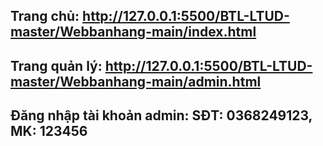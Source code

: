 ## Trang chủ: http://127.0.0.1:5500/BTL-LTUD-master/Webbanhang-main/index.html
## Trang quản lý: http://127.0.0.1:5500/BTL-LTUD-master/Webbanhang-main/admin.html
## Đăng nhập tài khoản admin: SĐT: 0368249123, MK: 123456